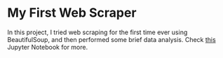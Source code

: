 # My First Web Scraper
In this project, I tried web scraping for the first time ever using BeautifulSoup, and then performed some brief data analysis. Check [this](https://nbviewer.jupyter.org/github/andreduong/my-first-web-scraper/blob/master/my-first-web-scraper.ipynb) Jupyter Notebook for more.
